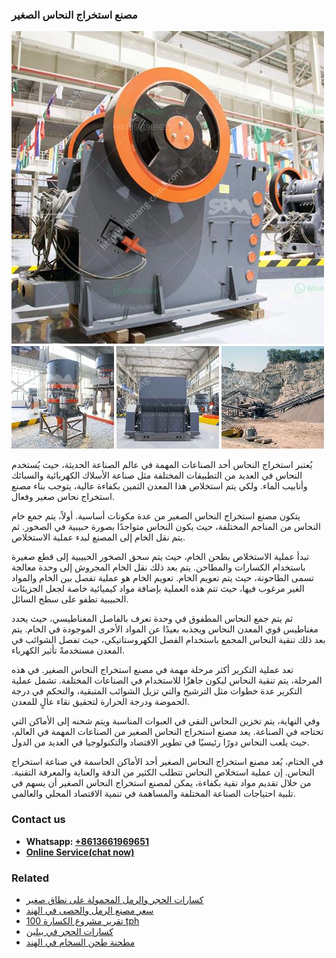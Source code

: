 <h3>مصنع استخراج النحاس الصغير</h3><img src='1701853498.jpg' alt=''><p>يُعتبر استخراج النحاس أحد الصناعات المهمة في عالم الصناعة الحديثة، حيث يُستخدم النحاس في العديد من التطبيقات المختلفة مثل صناعة الأسلاك الكهربائية والسبائك وأنابيب الماء. ولكي يتم استخلاص هذا المعدن الثمين بكفاءة عالية، يتوجب بناء مصنع استخراج نحاس صغير وفعال.</p><p>يتكون مصنع استخراج النحاس الصغير من عدة مكونات أساسية. أولاً، يتم جمع خام النحاس من المناجم المختلفة، حيث يكون النحاس متواجدًا بصورة حبيبية في الصخور. ثم يتم نقل الخام إلى المصنع لبدء عملية الاستخلاص.</p><p>تبدأ عملية الاستخلاص بطحن الخام، حيث يتم سحق الصخور الحبيبية إلى قطع صغيرة باستخدام الكسارات والمطاحن. يتم بعد ذلك نقل الخام المجروش إلى وحدة معالجة تسمى الطاحونة، حيث يتم تعويم الخام. تعويم الخام هو عملية تفصل بين الخام والمواد الغير مرغوب فيها، حيث تتم هذه العملية بإضافة مواد كيميائية خاصة لجعل الجزيئات الحبيبية تطفو على سطح السائل.</p><p>ثم يتم جمع النحاس المطفوق في وحدة تعرف بالفاصل المغناطيسي، حيث يحدد مغناطيس قوي المعدن النحاس ويجذبه بعيدًا عن المواد الأخرى الموجودة في الخام. يتم بعد ذلك تنقية النحاس المجمع باستخدام الفصل الكهروستاتيكي، حيث تفصل الشوائب في المعدن مستخدمةً تأثير الكهرباء.</p><p>تعد عملية التكرير أكثر مرحلة مهمة في مصنع استخراج النحاس الصغير. في هذه المرحلة، يتم تنقية النحاس ليكون جاهزًا للاستخدام في الصناعات المختلفة. تشمل عملية التكرير عدة خطوات مثل الترشيح والتي تزيل الشوائب المتبقية، والتحكم في درجة الحموضة ودرجة الحرارة لتحقيق نقاء عالٍ للمعدن.</p><p>وفي النهاية، يتم تخزين النحاس النقي في العبوات المناسبة ويتم شحنه إلى الأماكن التي تحتاجه في الصناعة. يعد مصنع استخراج النحاس الصغير من الصناعات المهمة في العالم، حيث يلعب النحاس دورًا رئيسيًا في تطوير الاقتصاد والتكنولوجيا في العديد من الدول.</p><p>في الختام، يُعد مصنع استخراج النحاس الصغير أحد الأماكن الحاسمة في صناعة استخراج النحاس. إن عملية استخلاص النحاس تتطلب الكثير من الدقة والعناية والمعرفة التقنية. من خلال تقديم مواد نقية بكفاءة، يمكن لمصنع استخراج النحاس الصغير أن يسهم في تلبية احتياجات الصناعة المختلفة والمساهمة في تنمية الاقتصاد المحلي والعالمي.</p><h3>Contact us</h3><ul><li><strong>Whatsapp:&nbsp;<a href="https://wa.me/8613661969651">+8613661969651</a></strong></li><li><a href="https://swt.shibang-china.com/?git&amp;zhl&amp;مصنع استخراج النحاس الصغير"><strong>Online Service(chat now)</strong></a></li></ul><h3>Related</h3><ul><li><a href='كسارات الحجر والرمل المحمولة على نطاق صغير.md'>كسارات الحجر والرمل المحمولة على نطاق صغير</a></li><li><a href='سعر مصنع الرمل والحصى في الهند.md'>سعر مصنع الرمل والحصى في الهند</a></li><li><a href='تقرير مشروع الكسارة 100 tph.md'>تقرير مشروع الكسارة 100 tph</a></li><li><a href='كسارات الحجر في بيلين.md'>كسارات الحجر في بيلين</a></li><li><a href='مطحنة طحن السخام في الهند.md'>مطحنة طحن السخام في الهند</a></li></ul>